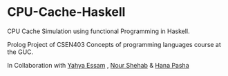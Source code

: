 # CPU-Cache-Haskell

CPU Cache Simulation using functional Programming in Haskell.

Prolog Project of CSEN403 Concepts of programming languages course at the GUC.

In Collaboration with [Yahya Essam](www.github.com/yahyae07) , [Nour Shehab](www.github.com/NourShehab) & [Hana Pasha]()
